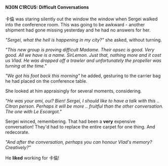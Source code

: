 #### N30N C1RCUS: Difficult Conversations

卡倫 was staring silently out the window the window when Sergei walked into the conference room. This was going to be awkward - another shipment had gone missing yesterday and he had no answers for her.

_"Sergei, what the hell is happening in my city?"_ she asked, without turning.

_"This new group is proving difficult Madame. Their opsec is good. Very good. All we have is a name. SirLemon. Just that, nothing more and it cost us Vlad. He was dropped off a trawler and unfortunately the propeller was turning at the time."_  

_"We got his foot back this morning"_ he added, gesturing to the carrier bag he had placed on the conference table.

She looked at him appraisingly for several moments, considering.

_"He was your ami, oui? Bien! Sergei, I should like to have a talk with this .. Citron person. Perhaps it will be more .. fruitful than the other conversation. The one with Le Escargot."_

Sergei winced, remembering. That had been a **very** expensive conversation! They'd had to replace the entire carpet for one thing. And redecorate.

_"And after the conversation, perhaps you can honour Vlad's memory? Creatively?"_

He **liked** working for 卡倫!
